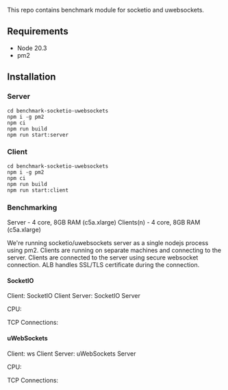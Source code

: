 This repo contains benchmark module for socketio and uwebsockets.

## Requirements
- Node 20.3
- pm2

## Installation

### Server
```
cd benchmark-socketio-uwebsockets
npm i -g pm2
npm ci
npm run build
npm run start:server
```

### Client
```
cd benchmark-socketio-uwebsockets
npm i -g pm2
npm ci
npm run build
npm run start:client
```

### Benchmarking
Server - 4 core, 8GB RAM (c5a.xlarge)
Clients(n) - 4 core, 8GB RAM (c5a.xlarge)

We're running socketio/uwebsockets server as a single nodejs process using pm2.
Clients are running on separate machines and connecting to the server.
Clients are connected to the server using secure websocket connection.
ALB handles SSL/TLS certificate during the connection.

#### SocketIO
Client: SocketIO Client
Server: SocketIO Server

CPU:

TCP Connections:


#### uWebSockets
Client: ws Client
Server: uWebSockets Server


CPU: 

TCP Connections: 


